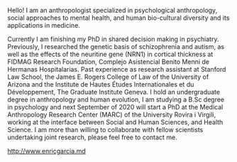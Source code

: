 Hello! I am an anthropologist specialized in psychological anthropology, social approaches to mental health, and human bio-cultural diversity and its applications in medicine.

Currently I am finishing my PhD in shared decision making in psychiatry. Previously, I researched the genetic basis of schizophrenia and autism, as well as the effects of the neuritine gene (NRN1) in cortical thickness at FIDMAG Research Foundation, Complejo Asistencial Benito Menni de Hermanas Hospitalarias. Past experience as research assistant at Stanford Law School, the James E. Rogers College of Law of the University of Arizona and the Institute de Hautes Études Internationales et du Développement, The Graduate Institute Geneva. I hold an undergraduate degree in anthropology and human evolution, I am studying a B.Sc degree in psychology and next September of 2020 will start a PhD at the Medical Anthropology Research Center (MARC) of the University Rovira i Virgili, working at the interface between Social and Human Sciences, and Health Science. I am more than willing to collaborate with fellow scientists undertaking joint research, please feel free to contact me.

http://www.enricgarcia.md
